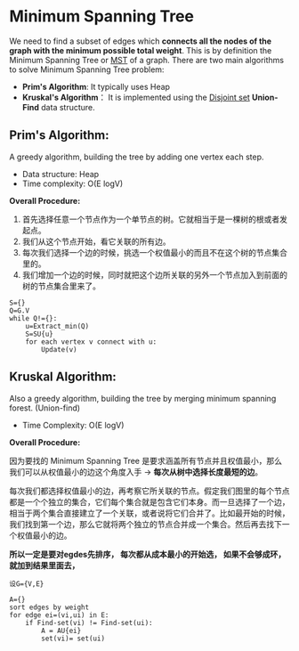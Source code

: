 # Minimum Spanning Tree

We need to find a subset of edges which **connects all the nodes of the graph with the minimum possible total weight**. This is by definition the Minimum Spanning Tree or [MST](https://en.wikipedia.org/wiki/Minimum_spanning_tree) of a graph. There are two main algorithms to solve Minimum Spanning Tree problem:

* **Prim's Algorithm**: It typically uses Heap
* **Kruskal's Algorithm**：  It is implemented using the [Disjoint set](https://en.wikipedia.org/wiki/Disjoint-set_data_structure) **Union-Find** data structure.



## Prim's Algorithm:

A greedy algorithm, building the tree by adding one vertex each step.

- Data structure: Heap
- Time complexity: O(E logV)

**Overall Procedure:**

1. 首先选择任意一个节点作为一个单节点的树。它就相当于是一棵树的根或者发起点。
2. 我们从这个节点开始，看它关联的所有边。
3. 每次我们选择一个边的时候，挑选一个权值最小的而且不在这个树的节点集合里的。
4. 我们增加一个边的时候，同时就把这个边所关联的另外一个节点加入到前面的树的节点集合里来了。

```pseudocode
S={}
Q=G.V
while Q!={}:
	u=Extract_min(Q)
	S=SU{u}
	for each vertex v connect with u:
		Update(v)
```



## Kruskal Algorithm:

Also a greedy algorithm, building the tree by merging minimum spanning forest. (Union-find)

- Time Complexity: O(E logV)

**Overall Procedure:**

因为要找的 Minimum Spanning Tree 是要求涵盖所有节点并且权值最小，那么我们可以从权值最小的边这个角度入手 -> **每次从树中选择长度最短的边**。

每次我们都选择权值最小的边，再考察它所关联的节点。假定我们图里的每个节点都是一个个独立的集合，它们每个集合就是包含它们本身。而一旦选择了一个边，相当于两个集合直接建立了一个关联，或者说将它们合并了。比如最开始的时候，我们找到第一个边，那么它就将两个独立的节点合并成一个集合。然后再去找下一个权值最小的边。

**所以一定是要对egdes先排序， 每次都从成本最小的开始选， 如果不会够成环，就加到结果里面去，**

```pseudocode
设G={V,E}

A={}
sort edges by weight
for edge ei=(vi,ui) in E:
	if Find-set(vi) != Find-set(ui):
		A = AU{ei}
		set(vi)= set(ui)
```

